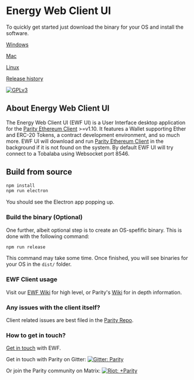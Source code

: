 # Energy Web Client UI

To quickly get started just download the binary for your OS and install the software.

[Windows](https://github.com/energywebfoundation/energyweb-ui/releases/download/v0.4.0/parity-ui-setup-0.4.0.exe)

[Mac](https://github.com/energywebfoundation/energyweb-ui/releases/download/v0.4.0/parity-ui-0.4.0.pkg)

[Linux](https://github.com/energywebfoundation/energyweb-ui/releases/download/v0.4.0/latest-linux.yml)

[Release history](https://github.com/energywebfoundation/energyweb-ui/releases)

[![GPLv3](https://img.shields.io/badge/license-GPL%20v3-green.svg)](https://www.gnu.org/licenses/gpl-3.0.en.html)

## About Energy Web Client UI

The Energy Web Client UI (EWF UI) is a User Interface desktop application for the [Parity Ethereum Client](https://github.com/paritytech/parity/blob/master/README.md) >=v1.10. It features a Wallet supporting Ether and ERC-20 Tokens, a contract development environment, and so much more. EWF UI will download and run [Parity Ethereum Client](https://github.com/paritytech/parity/blob/master/README.md) in the background if it is not found on the system. 
By default EWF UI will try connect to a Tobalaba using Websocket port 8546. 

## Build from source

```bash
npm install
npm run electron
```

You should see the Electron app popping up.

### Build the binary (Optional)

One further, albeit optional step is to create an OS-spefific binary. This is done with the following command:

```bash
npm run release
```

This command may take some time. Once finished, you will see binaries for your OS in the `dist/` folder.

### EWF Client usage
Visit our [EWF Wiki](https://energyweb.atlassian.net/wiki/spaces/EWF/pages/544374788/Setting+Up+a+Node) for high level, or Parity's [Wiki](https://wiki.parity.io/) for in depth information.

### Any issues with the client itself?
Client related issues are best filed in the [Parity Repo](https://github.com/paritytech/parity-ethereum). 

### How to get in touch?
[Get in touch](https://energyweb.org/contact-us/) with EWF.

Get in touch with Parity on Gitter:
[![Gitter: Parity](https://img.shields.io/badge/gitter-parity-4AB495.svg)](https://gitter.im/paritytech/parity)

Or join the Parity community on Matrix:
[![Riot: +Parity](https://img.shields.io/badge/riot-%2Bparity%3Amatrix.parity.io-orange.svg)](https://riot.im/app/#/group/+parity:matrix.parity.io)
